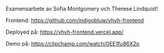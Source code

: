 Examensarbete av Sofia Montgomery och Therese Lindquist!

Frontend: https://github.com/indigobluw/vhvh-frontend

Deployed på: https://vhvh-frontend.vercel.app/

Demo på: https://clipchamp.com/watch/0EE1fu86X2o
